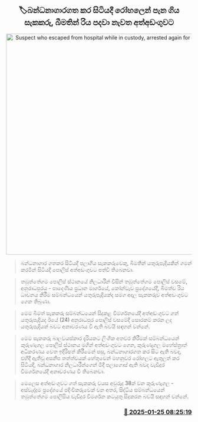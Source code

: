 <p align='center'><b><h2 align='center' title='Suspect who escaped from hospital while in custody, arrested again for drunk driving'>🏷බන්ධනාගාරගත කර සිටියදී රෝහලෙන් පැන ගිය සැකකරු, බීමතින් රිය පදවා නැවත අත්අඩංගුවට</h2></b></p>
<p align='center'><img src='https://helakuru.sgp1.cdn.digitaloceanspaces.com/esana/images/lib/arrested-man-393.jpg' width='600' alt='Suspect who escaped from hospital while in custody, arrested again for drunk driving'></p>

> බන්ධනාගාර ගතකර සිටියදී පලාගිය සැකකරුවෙකු, බීමතින් යතුරුපැදියකින් ගමන් කරමින් සිටියදී පොලිස් අත්අඩංගුවට පත්වී තිබෙනවා.

> තඹුත්තේගම පොලිස් ස්ථානයේ නිලධාරීන් විසින් තඹුත්තේගම පොලිස් වසමේ, අනුරාධපුරය - පාදෙණිය ප්‍රධාන මාර්ගයේ, කෝන්වැව ප්‍රදේශයේදී, බීමත්ව රිය ධාවනය කිරීම සම්බන්ධයෙන් යතුරුපැදියක්ද සමග අදාල සැකකරුව අත්අඩංගුවට ගෙන තිබුණා.

> මෙම බීමත් සැකකරු සම්බන්ධයෙන් සිදුකළ විමර්ශනයේදී අත්අඩංගුවට ගත් යතුරුපැදියද ඊයේ (24) අනුරාධපුර පොලිස් වසමේදී සොරකම් කරන ලද යතුරුපැදියක් බවට අනාවරණය වී ඇති බවයි සඳහන් වන්නේ.

> මෙම සැකකරු බාලවයස්කාර දැරියකට ලිංගික අතවර කිරීමක් සම්බන්ධයෙන් කුරුණෑගල පොලිස් ස්ථානය මගින් අත්අඩංගුවට ගෙන, කුරුණෑගල මහේස්ත්‍රාත් අධිකරණය වෙත ඉදිරිපත් කිරීමෙන් පසු, බන්ධනාගාරගත කර සිට ඇති බවද, එහිදී ඇතිවූ අසනීප තත්ත්වයක් හේතුවෙන් මහනුවර රෝහලට ඇතුලත් කර සිටියදී, බන්ධනාගාර නිලධාරීන්ගෙන් මිදී පලාගොස් ඇති බවද වැඩිදුර විමර්ශනයේදී අනාවරණය වී තිබෙනවා.

> මෙලෙස අත්අඩංගුවට ගත් සැකකරු වයස අවුරුදු 38ක් වන කුරුණෑගල - අස්වැද්දුම ප්‍රදේශයේ පදිංචිකරුවෙක් වන අතර, සිද්ධිය සම්බන්ධයෙන් තඹුත්තේගම පොලිසිය වැඩිදුර විමර්ශන කටයුතු සිදුකරන බවයි සඳහන් වන්නේ.



<h3 align='right'><a href='https://www.helakuru.lk/esana/p/106872/'>📅 2025-01-25 08:25:19</a></h3>
